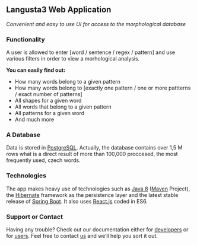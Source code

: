 ## Langusta3 Web Application

_Convenient and easy to use UI for access to the morphological database_

### Functionality

A user is allowed to enter [word / sentence / regex / pattern] and use various filters in order to view a morhological analysis.

**You can easily find out:**

- How many words belong to a given pattern
- How many words belong to [exactly one pattern / one or more pattterns / exact number of patterns]
- All shapes for a given word
- All words that belong to a given pattern
- All patterns for a given word 
- And much more

### A Database

Data is stored in [PostgreSQL](https://www.postgresql.org/). Actually, the database contains over 1,5 M rows what is a direct result of more than 100,000 proccesed, the most frequently used, czech words.

### Technologies

The app makes heavy use of technologies such as [Java 8](http://www.oracle.com/technetwork/java/javase/overview/java8-2100321.html) ([Maven](https://maven.apache.org/) Project), the [Hibernate](http://hibernate.org/) framework as the persistence layer and the latest stable release of [Spring Boot](https://projects.spring.io/spring-boot/). It also uses [React.js](https://facebook.github.io/react/) coded in ES6.

### Support or Contact

Having any trouble? Check out our documentation either for [developers](https://github.com/m-barnas/langusta3-web/wiki/For-developers) or for [users](https://github.com/m-barnas/langusta3-web/wiki/For-users). Feel free to contact [us](https://github.com/m-barnas/langusta3-web/wiki/About-authors) and we’ll help you sort it out.
